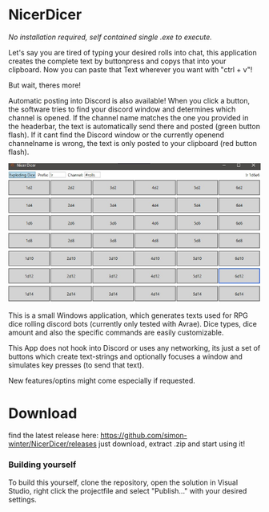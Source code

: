 # NicerDicer

*No installation required, self contained single .exe to execute.*

Let's say you are tired of typing your desired rolls into chat, this application creates the complete text by buttonpress and copys that into your clipboard.
Now you can paste that Text wherever you want with "ctrl + v"!

But wait, theres more!

Automatic posting into Discord is also available! When you click a button, the software tries to find your discord window and determines which channel is opened.
If the channel name matches the one you provided in the headerbar, the text is automatically send there and posted (green button flash). 
If it cant find the Discord window or the currently openend channelname is wrong, the text is only posted to your clipboard (red button flash). 

![](https://github.com/simon-winter/NicerDicer/blob/master/NicerDicer/screen.jpg)

This is a small Windows application, which generates texts used for RPG dice rolling discord bots (currently only tested with Avrae).
Dice types, dice amount and also the specific commands are easily customizable.

This App does not hook into Discord or uses any networking, its just a set of buttons which create text-strings and optionally focuses a window 
and simulates key presses (to send that text).

New features/optins might come especially if requested.

# Download

find the latest release here:
https://github.com/simon-winter/NicerDicer/releases
just download, extract .zip and start using it!

### Building yourself

To build this yourself, clone the repository, open the solution in Visual Studio, right click the projectfile and select "Publish..." with your desired settings.



